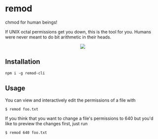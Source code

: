 # remod

chmod for human beings!

If UNIX octal permissions get you down, this is the tool for you. Humans were never meant to do bit arithmetic in their heads.

<p align="center">
<a href="https://asciinema.org/a/249047?autoplay=1&loop=1&size=big&speed=1.5"><img src="https://asciinema.org/a/249047.svg" /></a>
</p>

## Installation

```
npm i -g remod-cli
```

## Usage

You can view and interactively edit the permissions of a file with

```
$ remod foo.txt
```

If you think that you want to change a file's permissions to 640 but you'd like to preview the changes first, just run

```
$ remod 640 foo.txt
```

